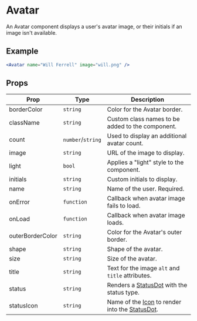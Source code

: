 # Avatar

An Avatar component displays a user's avatar image, or their initials if an image isn't available.


## Example

```jsx
<Avatar name="Will Ferrell" image="will.png" />
```


## Props

| Prop | Type | Description |
| --- | --- | --- |
| borderColor | `string` | Color for the Avatar border. |
| className | `string` | Custom class names to be added to the component. |
| count | `number`/`string` | Used to display an additional avatar count. |
| image | `string` | URL of the image to display. |
| light | `bool` | Applies a "light" style to the component. |
| initials | `string` | Custom initials to display. |
| name | `string` | Name of the user. Required. |
| onError | `function` | Callback when avatar image fails to load. |
| onLoad | `function` | Callback when avatar image loads. |
| outerBorderColor | `string` | Color for the Avatar's outer border. |
| shape | `string` | Shape of the avatar. |
| size | `string` | Size of the avatar. |
| title | `string` | Text for the image `alt` and `title` attributes. |
| status | `string` | Renders a [StatusDot](../StatusDot) with the status type. |
| statusIcon | `string` | Name of the [Icon](../Icon) to render into the [StatusDot](../StatusDot). |
